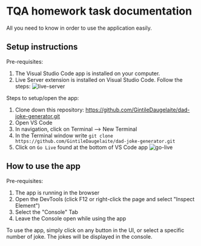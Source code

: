 # TQA homework task documentation

All you need to know in order to use the application easily.

## Setup instructions

Pre-requisites:

1. The Visual Studio Code app is installed on your computer.
2. Live Server extension is installed on Visual Studio Code. Follow the steps:
![live-server](https://github.com/GintileDaugelaite/dad-joke-generator/assets/98910346/1d06a6c9-4fa5-4001-a8e4-9604fec05c62)



Steps to setup/open the app:

1. Clone down this repository: https://github.com/GintileDaugelaite/dad-joke-generator.git
2. Open VS Code
3. In navigation, click on Terminal --> New Terminal
4. In the Terminal window write `git clone https://github.com/GintileDaugelaite/dad-joke-generator.git`
5. Click on `Go Live` found at the bottom of VS Code app
![go-live](https://github.com/GintileDaugelaite/dad-joke-generator/assets/98910346/66ed665c-7cb7-4aa7-b616-ae63fcac9e23)


## How to use the app

Pre-requisites:

1. The app is running in the browser
2. Open the DevTools (click F12 or right-click the page and select "Inspect Element")
3. Select the "Console" Tab
4. Leave the Console open while using the app

To use the app, simply click on any button in the UI, or select a specific number of joke. The jokes will be displayed in the console.   


   
